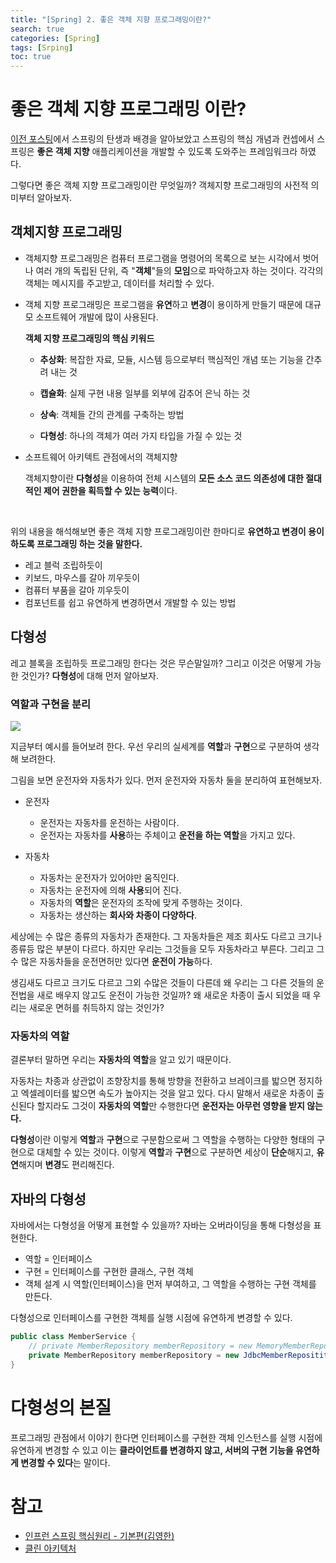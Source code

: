 ```yaml
---
title: "[Spring] 2. 좋은 객체 지향 프로그래밍이란?"
search: true
categories: [Spring]
tags: [Srping]
toc: true
---
```




# 좋은 객체 지향 프로그래밍 이란?

[이전 포스팅]({{site.url}}/posts/spring-01)에서 스프링의 탄생과 배경을 알아보았고 스프링의 핵심 개념과 컨셉에서 스프링은 **좋은 객체 지향** 애플리케이션을 개발할 수 있도록 도와주는 프레임워크라 하였다. 

그렇다면 좋은 객체 지향 프로그래밍이란 무엇일까? 객체지향 프로그래밍의 사전적 의미부터 알아보자.



## 객체지향 프로그래밍

- 객체지향 프로그래밍은 컴퓨터 프로그램을 명령어의 목록으로 보는 시각에서 벗어나 여러 개의 독립된 단위, 즉 "**객체**"들의 **모임**으로 파악하고자 하는 것이다. 각각의 객체는 메시지를 주고받고, 데이터를 처리할 수 있다.

- 객체 지향 프로그래밍은 프로그램을 **유연**하고 **변경**이 용이하게 만들기 때문에 대규모 소프트웨어 개발에 많이 사용된다.

  

  **객체 지향 프로그래밍의 핵심 키워드**

  - **추상화**: 복잡한 자료, 모듈, 시스템 등으로부터 핵심적인 개념 또는 기능을 간추려 내는 것
  - **캡슐화**: 실제 구현 내용 일부를 외부에 감추어 은닉 하는 것

  - **상속**: 객체들 간의 관계를 구축하는 방법

  - **다형성**: 하나의 객체가 여러 가지 타입을 가질 수 있는 것

    

- 소프트웨어 아키텍트 관점에서의 객체지향

  객체지향이란 **다형성**을 이용하여 전체 시스템의 **모든 소스 코드 의존성에 대한 절대적인 제어 권한을 획득할 수 있는 능력**이다.

<br>

위의 내용을 해석해보면 좋은 객체 지향 프로그래밍이란 한마디로 **유연하고 변경이 용이 하도록 프로그래밍 하는 것을 말한다.**

- 레고 블럭 조립하듯이
- 키보드, 마우스를 갈아 끼우듯이
- 컴퓨터 부품을 갈아 끼우듯이
- 컴포넌트를 쉽고 유연하게 변경하면서 개발할 수 있는 방법



## 다형성

레고 블록을 조립하듯 프로그래밍 한다는 것은 무슨말일까? 그리고 이것은 어떻게 가능한 것인가? **다형성**에 대해 먼저 알아보자.



### 역할과 구현을 분리

![]({{site.url}}/assets/img/post/spring/basics/02/polymorphism-01.PNG)

지금부터 예시를 들어보려 한다. 우선 우리의 실세계를 **역할**과 **구현**으로 구분하여 생각해 보려한다.

그림을 보면 운전자와 자동차가 있다. 먼저 운전자와 자동차 둘을 분리하여 표현해보자.

- 운전자
  - 운전자는 자동차를 운전하는 사람이다. 
  - 운전자는 자동차를 **사용**하는 주체이고 **운전을 하는 역할**을 가지고 있다.

- 자동차
  - 자동차는 운전자가 있어야만 움직인다. 
  - 자동차는 운전자에 의해 **사용**되어 진다.
  - 자동차의 **역할**은 운전자의 조작에 맞게 주행하는 것이다.
  - 자동차는 생산하는 **회사와 차종이 다양하다**.

세상에는 수 많은 종류의 자동차가 존재한다. 그 자동차들은 제조 회사도 다르고 크기나 종류등 많은 부분이 다르다. 하지만 우리는 그것들을 모두 자동차라고 부른다. 그리고 그 수 많은 자동차들을 운전면허만 있다면 **운전이 가능**하다.

생김새도 다르고 크기도 다르고 그외 수많은 것들이 다른데 왜 우리는 그 다른 것들의 운전법을 새로 배우지 않고도 운전이 가능한 것일까? 왜 새로운 차종이 출시 되었을 때 우리는 새로운 면허를 취득하지 않는 것인가?



### 자동차의 역할

결론부터 말하면 우리는 **자동차의 역할**을 알고 있기 때문이다. 

자동차는 차종과 상관없이 조향장치를 통해 방향을 전환하고 브레이크를 밟으면 정지하고 엑셀레이터를 밟으면 속도가 높아지는 것을 알고 있다. 다시 말해서 새로운 차종이 출신된다 할지라도 그것이 **자동차의 역할**만 수행한다면 **운전자는 아무런 영향을 받지 않는다.**

**다형성**이란 이렇게 **역할**과 **구현**으로 구분함으로써 그 역할을 수행하는 다양한 형태의 구현으로 대체할 수 있는 것이다. 이렇게 **역할**과 **구현**으로 구분하면 세상이 **단순**해지고, **유연**해지며 **변경**도 편리해진다. 



## 자바의 다형성

자바에서는 다형성을 어떻게 표현할 수 있을까? 자바는 오버라이딩을 통해 다형성을 표현한다.

- 역할 = 인터페이스
- 구현 = 인터페이스를 구현한 클래스, 구현 객체
- 객체 설계 시 역할(인터페이스)을 먼저 부여하고, 그 역할을 수행하는 구현 객체를 만든다.

다형성으로 인터페이스를 구현한 객체를 실행 시점에 유연하게 변경할 수 있다.

```java
public class MemberService {
	// private MemberRepository memberRepository = new MemoryMemberRepository();
	private MemberRepository memberRepository = new JdbcMemberReposititory();
}
```



# 다형성의 본질

프로그래밍 관점에서 이야기 한다면 인터페이스를 구현한 객체 인스턴스를 실행 시점에 유연하게 변경할 수 있고 이는 **클라이언트를 변경하지 않고, 서버의 구현 기능을 유연하게 변경할 수 있다**는 말이다.



# 참고

- [인프런 스프링 핵심원리 - 기본편(김영한)](https://www.inflearn.com/course/%EC%8A%A4%ED%94%84%EB%A7%81-%ED%95%B5%EC%8B%AC-%EC%9B%90%EB%A6%AC-%EA%B8%B0%EB%B3%B8%ED%8E%B8/dashboard)
- [클린 아키텍처](http://www.kyobobook.co.kr/product/detailViewKor.laf?ejkGb=KOR&mallGb=KOR&barcode=9788966262472&orderClick=LAG&Kc=)

